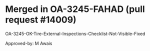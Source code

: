 # Merged in OA-3245-FAHAD (pull request #14009)

OA-3245-OK-Tire-External-Inspections-Checklist-Not-Visible-Fixed

Approved-by: M Awais
